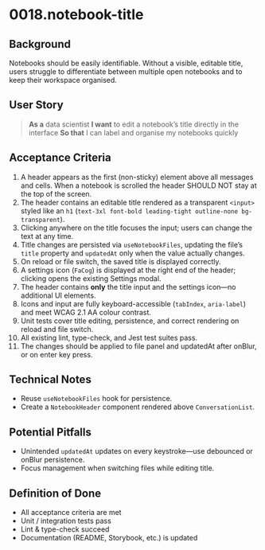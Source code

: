 # 0018.notebook-title

## Background

Notebooks should be easily identifiable. Without a visible, editable title, users struggle to differentiate between multiple open notebooks and to keep their workspace organised.

## User Story

> **As a** data scientist
> **I want** to edit a notebook’s title directly in the interface
> **So that** I can label and organise my notebooks quickly

## Acceptance Criteria

1. A header appears as the first (non-sticky) element above all messages and cells. When a notebook is scrolled the header SHOULD NOT stay at the top of the screen.
2. The header contains an editable title rendered as a transparent `<input>` styled like an `h1` (`text-3xl font-bold leading-tight outline-none bg-transparent`).
3. Clicking anywhere on the title focuses the input; users can change the text at any time.
4. Title changes are persisted via `useNotebookFiles`, updating the file’s `title` property and `updatedAt` only when the value actually changes.
5. On reload or file switch, the saved title is displayed correctly.
6. A settings icon (`FaCog`) is displayed at the right end of the header; clicking opens the existing Settings modal.
7. The header contains **only** the title input and the settings icon—no additional UI elements.
8. Icons and input are fully keyboard-accessible (`tabIndex`, `aria-label`) and meet WCAG 2.1 AA colour contrast.
9. Unit tests cover title editing, persistence, and correct rendering on reload and file switch.
10. All existing lint, type-check, and Jest test suites pass.
11. The changes should be applied to file panel and updatedAt after onBlur, or on enter key press.

## Technical Notes

- Reuse `useNotebookFiles` hook for persistence.
- Create a `NotebookHeader` component rendered above `ConversationList`.

## Potential Pitfalls

- Unintended `updatedAt` updates on every keystroke—use debounced or onBlur persistence.
- Focus management when switching files while editing title.

## Definition of Done

- All acceptance criteria are met
- Unit / integration tests pass
- Lint & type-check succeed
- Documentation (README, Storybook, etc.) is updated
